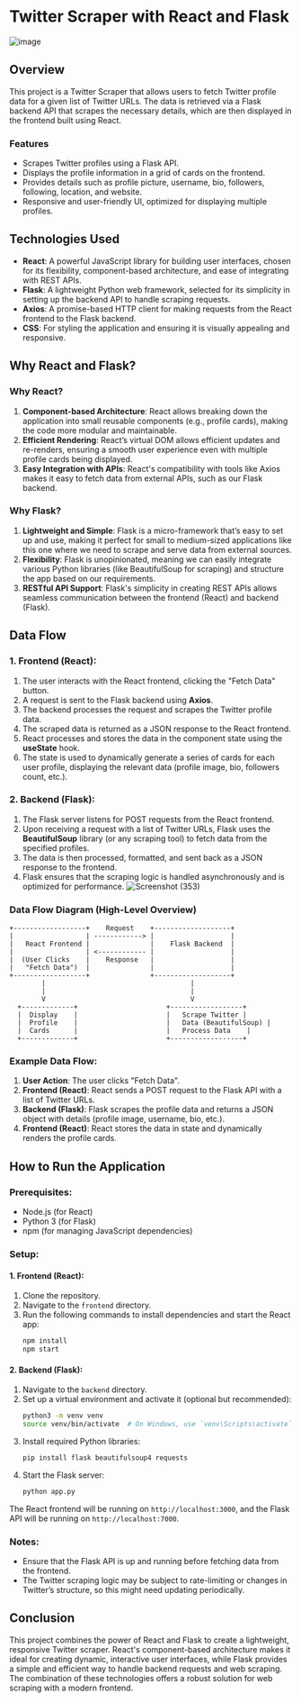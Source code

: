 # Twitter Scraper with React and Flask
![image](https://github.com/user-attachments/assets/6ea16afb-83d7-4e6a-854c-16f1cffd4ccd)

## Overview

This project is a Twitter Scraper that allows users to fetch Twitter profile data for a given list of Twitter URLs. The data is retrieved via a Flask backend API that scrapes the necessary details, which are then displayed in the frontend built using React.

### Features

- Scrapes Twitter profiles using a Flask API.
- Displays the profile information in a grid of cards on the frontend.
- Provides details such as profile picture, username, bio, followers, following, location, and website.
- Responsive and user-friendly UI, optimized for displaying multiple profiles.

## Technologies Used

- **React**: A powerful JavaScript library for building user interfaces, chosen for its flexibility, component-based architecture, and ease of integrating with REST APIs.
- **Flask**: A lightweight Python web framework, selected for its simplicity in setting up the backend API to handle scraping requests.
- **Axios**: A promise-based HTTP client for making requests from the React frontend to the Flask backend.
- **CSS**: For styling the application and ensuring it is visually appealing and responsive.

## Why React and Flask?

### Why React?
1. **Component-based Architecture**: React allows breaking down the application into small reusable components (e.g., profile cards), making the code more modular and maintainable.
2. **Efficient Rendering**: React’s virtual DOM allows efficient updates and re-renders, ensuring a smooth user experience even with multiple profile cards being displayed.
3. **Easy Integration with APIs**: React's compatibility with tools like Axios makes it easy to fetch data from external APIs, such as our Flask backend.

### Why Flask?
1. **Lightweight and Simple**: Flask is a micro-framework that’s easy to set up and use, making it perfect for small to medium-sized applications like this one where we need to scrape and serve data from external sources.
2. **Flexibility**: Flask is unopinionated, meaning we can easily integrate various Python libraries (like BeautifulSoup for scraping) and structure the app based on our requirements.
3. **RESTful API Support**: Flask's simplicity in creating REST APIs allows seamless communication between the frontend (React) and backend (Flask).

## Data Flow

### 1. Frontend (React):
1. The user interacts with the React frontend, clicking the "Fetch Data" button.
2. A request is sent to the Flask backend using **Axios**.
3. The backend processes the request and scrapes the Twitter profile data.
4. The scraped data is returned as a JSON response to the React frontend.
5. React processes and stores the data in the component state using the **useState** hook.
6. The state is used to dynamically generate a series of cards for each user profile, displaying the relevant data (profile image, bio, followers count, etc.).

### 2. Backend (Flask):
1. The Flask server listens for POST requests from the React frontend.
2. Upon receiving a request with a list of Twitter URLs, Flask uses the **BeautifulSoup** library (or any scraping tool) to fetch data from the specified profiles.
3. The data is then processed, formatted, and sent back as a JSON response to the frontend.
4. Flask ensures that the scraping logic is handled asynchronously and is optimized for performance.
![Screenshot (353)](https://github.com/user-attachments/assets/3b67d458-d371-406c-88e6-d589cbbb5eda)

### Data Flow Diagram (High-Level Overview)

```plaintext
+------------------+    Request    +-------------------+
|                  | ------------> |                   |
|   React Frontend |               |    Flask Backend  |
|                  | <------------ |                   |
|  (User Clicks    |    Response   |                   |
|   "Fetch Data")  |               |                   |
+------------------+               +-------------------+
        |                                    |
        |                                    |
        V                                    V
  +-------------+                      +------------------+
  |  Display    |                      |   Scrape Twitter |
  |  Profile    |                      |   Data (BeautifulSoup) |
  |  Cards      |                      |   Process Data    |
  +-------------+                      +------------------+
```

### Example Data Flow:
1. **User Action**: The user clicks "Fetch Data".
2. **Frontend (React)**: React sends a POST request to the Flask API with a list of Twitter URLs.
3. **Backend (Flask)**: Flask scrapes the profile data and returns a JSON object with details (profile image, username, bio, etc.).
4. **Frontend (React)**: React stores the data in state and dynamically renders the profile cards.

## How to Run the Application

### Prerequisites:
- Node.js (for React)
- Python 3 (for Flask)
- npm (for managing JavaScript dependencies)

### Setup:

#### 1. **Frontend (React)**:
1. Clone the repository.
2. Navigate to the `frontend` directory.
3. Run the following commands to install dependencies and start the React app:
    ```bash
    npm install
    npm start
    ```

#### 2. **Backend (Flask)**:
1. Navigate to the `backend` directory.
2. Set up a virtual environment and activate it (optional but recommended):
    ```bash
    python3 -m venv venv
    source venv/bin/activate  # On Windows, use `venv\Scripts\activate`
    ```
3. Install required Python libraries:
    ```bash
    pip install flask beautifulsoup4 requests
    ```
4. Start the Flask server:
    ```bash
    python app.py
    ```

The React frontend will be running on `http://localhost:3000`, and the Flask API will be running on `http://localhost:7000`.

### Notes:
- Ensure that the Flask API is up and running before fetching data from the frontend.
- The Twitter scraping logic may be subject to rate-limiting or changes in Twitter’s structure, so this might need updating periodically.

## Conclusion

This project combines the power of React and Flask to create a lightweight, responsive Twitter scraper. React's component-based architecture makes it ideal for creating dynamic, interactive user interfaces, while Flask provides a simple and efficient way to handle backend requests and web scraping. The combination of these technologies offers a robust solution for web scraping with a modern frontend.
